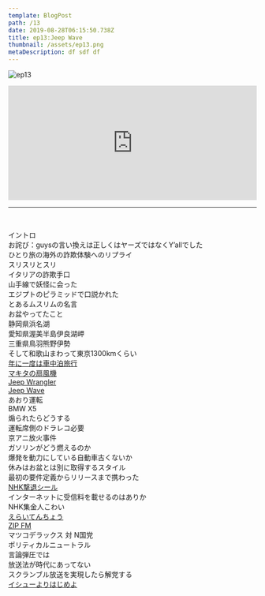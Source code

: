 ```yaml
---  
template: BlogPost  
path: /13
date: 2019-08-28T06:15:50.738Z  
title: ep13:Jeep Wave
thumbnail: /assets/ep13.png
metaDescription: df sdf df  
---  
```

![ep13](/assets/ep13.png)  
<iframe src="https://open.spotify.com/embed/episode/10M7fn6ZPIY3qPCF9shUI2" width="100%" height="232" frameBorder="0" allowfullscreen="" allow="autoplay; clipboard-write; encrypted-media; fullscreen; picture-in-picture"></iframe>

***


</br>

<p>イントロ<br>お詫び：guysの言い換えは正しくはヤーズではなくY’allでした<br>ひとり旅の海外の詐欺体験へのリプライ<br>スリスリとスリ<br>イタリアの詐欺手口<br>山手線で妖怪に会った<br>エジプトのピラミッドで口説かれた<br>とあるムスリムの名言<br>お盆やってたこと<br>静岡県浜名湖<br>愛知県渥美半島伊良湖岬<br>三重県鳥羽熊野伊勢<br>そして和歌山まわって東京1300kmくらい<br><a rel="noreferrer noopener" aria-label="年に一度は車中泊旅行 (新しいタブで開く)" href="http://dada-ism.net/overland-2018-hokkaido/" target="_blank">年に一度は車中泊旅行</a><br><a rel="noreferrer noopener" aria-label="マキタの扇風機 (新しいタブで開く)" href="https://amzn.to/2ZBfSBm" target="_blank">マキタの扇風機</a><br><a rel="noreferrer noopener" aria-label="Jeep Wrangler (新しいタブで開く)" href="https://www.instagram.com/p/Bobyhn2FrVb/" target="_blank">Jeep Wrangler</a><br><a rel="noreferrer noopener" aria-label="Jeep Wave (新しいタブで開く)" href="http://www.chukyo-chrysler.co.jp/shop/hamamatsuchuo/blog/2017/07/jeep-wave.html" target="_blank">Jeep Wave</a><br>あおり運転<br>BMW X5<br>煽られたらどうする<br>運転席側のドラレコ必要<br>京アニ放火事件<br>ガソリンがどう燃えるのか<br>爆発を動力にしている自動車古くないか<br>休みはお盆とは別に取得するスタイル<br>最初の要件定義からリリースまで携わった<br><a rel="noreferrer noopener" aria-label="NHK撃退シール (新しいタブで開く)" href="http://www.nhkkara.jp/seal.html" target="_blank">NHK撃退シール</a><br>インターネットに受信料を載せるのはありか<br>NHK集金人こわい<br><a rel="noreferrer noopener" aria-label="えらいてんちょう (新しいタブで開く)" href="https://www.youtube.com/channel/UC8sqFN_BPTa-m0sO_mpnVhg" target="_blank">えらいてんちょう</a><br><a rel="noreferrer noopener" aria-label="ZIP FM (新しいタブで開く)" href="https://zip-fm.co.jp/" target="_blank">ZIP FM</a><br>マツコデラックス 対 N国党<br>ポリティカルニュートラル<br>言論弾圧では<br>放送法が時代にあってない<br>スクランブル放送を実現したら解党する<br><a rel="noreferrer noopener" aria-label="イシューよりはじめよ (新しいタブで開く)" href="https://amzn.to/3CvcCX8" target="_blank">イシューよりはじめよ</a></p>